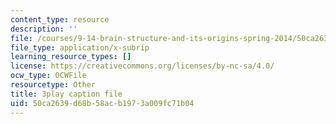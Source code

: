 ```yaml
---
content_type: resource
description: ''
file: /courses/9-14-brain-structure-and-its-origins-spring-2014/50ca2639d68b58acb1973a009fc71b04_555127.vtt
file_type: application/x-subrip
learning_resource_types: []
license: https://creativecommons.org/licenses/by-nc-sa/4.0/
ocw_type: OCWFile
resourcetype: Other
title: 3play caption file
uid: 50ca2639-d68b-58ac-b197-3a009fc71b04
---
```

